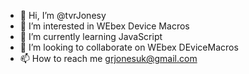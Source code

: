 - 👋 Hi, I’m @tvrJonesy
- 👀 I’m interested in WEbex Device Macros
- 🌱 I’m currently learning JavaScript
- 💞️ I’m looking to collaborate on WEbex DEviceMacros
- 📫 How to reach me grjonesuk@gmail.com

<!---
tvrJonesy/tvrJonesy is a ✨ special ✨ repository because its `README.md` (this file) appears on your GitHub profile.
You can click the Preview link to take a look at your changes.
--->
